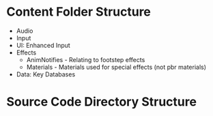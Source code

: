 
# Content Folder Structure

- Audio
- Input
- UI: Enhanced Input
- Effects
	- AnimNotifies - Relating to footstep effects
	- Materials - Materials used for special effects (not pbr materials)
- Data:  Key Databases 
# Source Code Directory Structure
